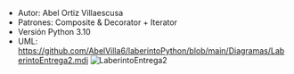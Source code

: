 - Autor: Abel Ortiz Villaescusa
- Patrones: Composite & Decorator + Iterator
- Versión Python 3.10
- UML: https://github.com/AbelVilla6/laberintoPython/blob/main/Diagramas/LaberintoEntrega2.mdj
![LaberintoEntrega2](https://user-images.githubusercontent.com/118116968/236540684-4e9e4f5d-d277-4ab6-b240-a37d2fd52c6c.jpg)
